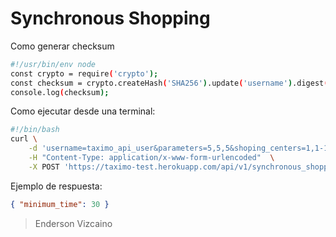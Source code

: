 # Synchronous Shopping

Como generar checksum
```bash
#!/usr/bin/env node 
const crypto = require('crypto');
const checksum = crypto.createHash('SHA256').update('username').digest('hex');
console.log(checksum);
```
Como ejecutar desde una terminal:
```bash
#!/bin/bash
curl \
    -d 'username=taximo_api_user&parameters=5,5,5&shoping_centers=1,1-1,2-1,3-1,4-1,5&roads=1,2,10-1,3,10-2,4,10-3,5,10-4,5,10&checksum=<your-checksum>' \
    -H "Content-Type: application/x-www-form-urlencoded"  \
    -X POST 'https://taximo-test.herokuapp.com/api/v1/synchronous_shopping'
```
Ejemplo de respuesta:
```json
{ "minimum_time": 30 }
```

> Enderson Vizcaino
